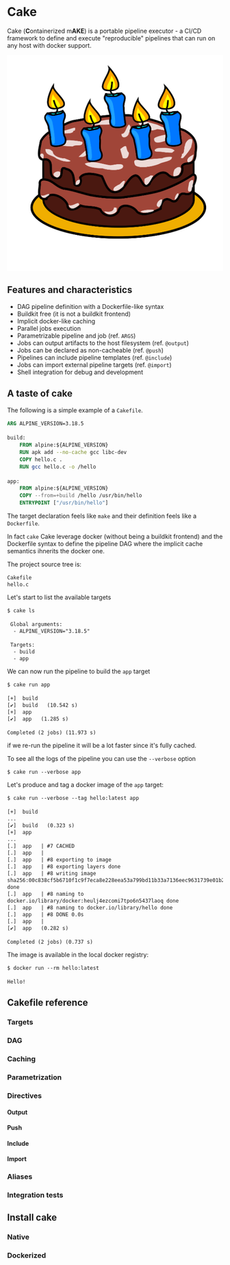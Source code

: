 # Cake

Cake (**C**ontainerized m**AKE**) is a portable pipeline executor - a CI/CD framework to
define and execute "reproducible" pipelines that can run on any host with docker support.

![dalle](./docs/cake.png)

## Features and characteristics

- DAG pipeline definition with a Dockerfile-like syntax
- Buildkit free (it is not a buildkit frontend)
- Implicit docker-like caching
- Parallel jobs execution
- Parametrizable pipeline and job (ref. `ARGS`)
- Jobs can output artifacts to the host filesystem (ref. `@output`)
- Jobs can be declared as non-cacheable (ref. `@push`)
- Pipelines can include pipeline templates (ref. `@include`)
- Jobs can import external pipeline targets (ref. `@import`)
- Shell integration for debug and development

## A taste of cake

The following is a simple example of a `Cakefile`.

```Dockerfile
ARG ALPINE_VERSION=3.18.5

build:
    FROM alpine:${ALPINE_VERSION}
    RUN apk add --no-cache gcc libc-dev
    COPY hello.c .
    RUN gcc hello.c -o /hello

app:
    FROM alpine:${ALPINE_VERSION}
    COPY --from=+build /hello /usr/bin/hello
    ENTRYPOINT ["/usr/bin/hello"]
```

The target declaration feels like `make` and their definition feels like a `Dockerfile`.

In fact `cake` Cake leverage docker (without being a buildkit frontend) and the Dockerfile syntax
to define the pipeline DAG where the implicit cache semantics ihnerits the docker one.

The project source tree is:

    Cakefile
    hello.c

Let's start to list the available targets

    $ cake ls

     Global arguments:
      - ALPINE_VERSION="3.18.5"

     Targets:
      - build
      - app

We can now run the pipeline to build the `app` target

    $ cake run app

    [+]  build
    [✔]  build   (10.542 s)
    [+]  app
    [✔]  app   (1.285 s)

    Completed (2 jobs) (11.973 s)

if we re-run the pipeline it will be a lot faster since it's fully cached.

To see all the logs of the pipeline you can use the `--verbose` option

    $ cake run --verbose app

Let's produce and tag a docker image of the `app` target:

    $ cake run --verbose --tag hello:latest app

    [+]  build
    ...
    [✔]  build   (0.323 s)
    [+]  app
    ...
    [.]  app   | #7 CACHED
    [.]  app   |
    [.]  app   | #8 exporting to image
    [.]  app   | #8 exporting layers done
    [.]  app   | #8 writing image sha256:00c838cf5b6710f1c9f7eca8e228eea53a799bd11b33a7136eec9631739e01b2 done
    [.]  app   | #8 naming to docker.io/library/docker:heulj4ezcomi7tpo6n5437laoq done
    [.]  app   | #8 naming to docker.io/library/hello done
    [.]  app   | #8 DONE 0.0s
    [.]  app   |
    [✔]  app   (0.282 s)

    Completed (2 jobs) (0.737 s)

The image is available in the local docker registry:

    $ docker run --rm hello:latest

    Hello!

## Cakefile reference
### Targets
### DAG
### Caching
### Parametrization
### Directives
#### Output
#### Push
#### Include
#### Import
### Aliases
### Integration tests

## Install cake
### Native
### Dockerized
